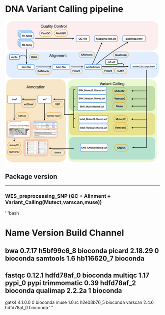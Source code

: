 # DNA Variant Calling pipeline
 
![image](https://github.com/Juan-Jeffery/DNA_Variant_Calling_pipeline/blob/main/img/DNA_pipeline.png)

## Package version
---
### WES_preprocessing_SNP (QC + Alinment + Variant_Calling(Mutect,varscan,muse))
'''bash
# Name                    Version                   Build  Channel
bwa                       0.7.17               h5bf99c6_8    bioconda 
picard                    2.18.29                       0    bioconda
samtools                  1.6                  hb116620_7    bioconda 
------------------------------------------------------------------------
fastqc                    0.12.1               hdfd78af_0    bioconda 
multiqc                   1.17                     pypi_0    pypi
trimmomatic               0.39                 hdfd78af_2    bioconda
qualimap                  2.2.2a                        1    bioconda
------------------------------------------------------------------------
gatk4                     4.1.0.0                       0    bioconda 
muse                      1.0.rc               h2e03b76_5    bioconda
varscan                   2.4.6                hdfd78af_0    bioconda
'''
